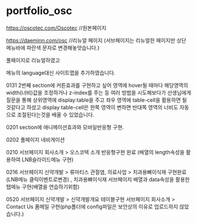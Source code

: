 # portfolio_osc
https://oscotec.com/Oscotec 
//원본페이지


https://daeminn.com/osc
//리뉴얼 페이지 (서브페이지는 리뉴얼한 페이지만 상단 메뉴바에 파란색 문자로 변경해놓앗습니다.)


풀페이지로 리뉴얼하였고 

메뉴의 language대신 사이트맵을 추가하였습니다.

0131 2번째 section에 커튼효과를 구현하고 싶어 영역에 hover될 때마다 해당영역의 width(너비)값을 조정하거나
z-index를 주는 등 여러 방법을 시도해보다가 선생님에게 질문을 통해 상위영역에 display:table을 주고 좌우 영역에 table-cell을 활용하면 될 것같다고 하셨고 
display table-cell은 한쪽 영역이 변하면 반대쪽 영역의 너비도 자동으로 조절된다는것을 배울 수 있었습니다.

0201 section에 애니메이션효과와 모바일반응형 구현.

0202 풀페이지 네비게이션 

0210 서브페이지 회사소개 > 오스코텍 소개 반응형구현 완료 (배열의 length속성을 활용하여 LNB슬라이드메뉴 구현)

0216 서브페이지 신약개발 > 류마티스 관절염, 의료사업 > 치과용뼈이식재 구현완료 
(LNB메뉴 클릭이벤트로변경)
, 치과용뼈이식재 서브페이지 배열과 data속성을 활용한 탭메뉴 구현(배열을 연습하기위함)

0520 
서브페이지 신약개발 > 신약개발개요 테이블구현
서브페이지 회사소개 > Contact Us 폼메일 구현(php폴더에 config파일은 보안상의 이유로 업로드하지 않았습니다.)
